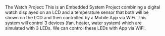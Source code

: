 The Watch Project:
This is an Embedded System Project combining a digital watch displayed on an LCD and a temperature sensor that both will be shown on the LCD and then controlled by a Mobile App via WiFi.
This system will control 3 devices (fan, heater, water system) which are simulated with 3 LEDs.
We can control these LEDs with App via WiFi.
